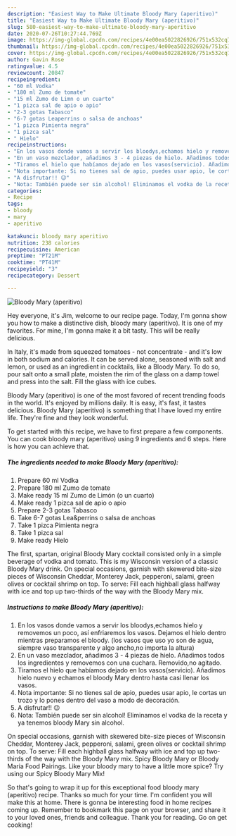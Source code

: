 ```yaml
---
description: "Easiest Way to Make Ultimate Bloody Mary (aperitivo)"
title: "Easiest Way to Make Ultimate Bloody Mary (aperitivo)"
slug: 580-easiest-way-to-make-ultimate-bloody-mary-aperitivo
date: 2020-07-26T10:27:44.769Z
image: https://img-global.cpcdn.com/recipes/4e00ea5022826926/751x532cq70/bloody-mary-aperitivo-foto-principal.jpg
thumbnail: https://img-global.cpcdn.com/recipes/4e00ea5022826926/751x532cq70/bloody-mary-aperitivo-foto-principal.jpg
cover: https://img-global.cpcdn.com/recipes/4e00ea5022826926/751x532cq70/bloody-mary-aperitivo-foto-principal.jpg
author: Gavin Rose
ratingvalue: 4.5
reviewcount: 20847
recipeingredient:
- "60 ml Vodka"
- "180 ml Zumo de tomate"
- "15 ml Zumo de Limn o un cuarto"
- "1 pizca sal de apio o apio"
- "2-3 gotas Tabasco"
- "6-7 gotas Leaperrins o salsa de anchoas"
- "1 pizca Pimienta negra"
- "1 pizca sal"
- " Hielo"
recipeinstructions:
- "En los vasos donde vamos a servir los bloodys,echamos hielo y removemos un poco, así enfriaremos los vasos. Dejamos el hielo dentro mientras preparamos el bloody. (los vasos que uso yo son de agua, siempre vaso transparente y algo ancho,no importa la altura)"
- "En un vaso mezclador, añadimos 3 - 4 piezas de hielo. Añadimos todos los ingredientes y removemos con una cuchara. Removido,no agitado."
- "Tiramos el hielo que habíamos dejado en los vasos(servicio). Añadimos hielo nuevo y echamos el bloody Mary dentro hasta casi llenar los vasos."
- "Nota importante: Si no tienes sal de apio, puedes usar apio, le cortas un trozo y lo pones dentro del vaso a modo de decoración."
- "A disfrutar!! 😉"
- "Nota: También puede ser sin alcohol! Eliminamos el vodka de la receta y ya tenemos bloody Mary sin alcohol."
categories:
- Recipe
tags:
- bloody
- mary
- aperitivo

katakunci: bloody mary aperitivo 
nutrition: 238 calories
recipecuisine: American
preptime: "PT21M"
cooktime: "PT41M"
recipeyield: "3"
recipecategory: Dessert

---
```



![Bloody Mary (aperitivo)](https://img-global.cpcdn.com/recipes/4e00ea5022826926/751x532cq70/bloody-mary-aperitivo-foto-principal.jpg)

Hey everyone, it's Jim, welcome to our recipe page. Today, I'm gonna show you how to make a distinctive dish, bloody mary (aperitivo). It is one of my favorites. For mine, I'm gonna make it a bit tasty. This will be really delicious.

In Italy, it&#39;s made from squeezed tomatoes - not concentrate - and it&#39;s low in both sodium and calories. It can be served alone, seasoned with salt and lemon, or used as an ingredient in cocktails, like a Bloody Mary. To do so, pour salt onto a small plate, moisten the rim of the glass on a damp towel and press into the salt. Fill the glass with ice cubes.

Bloody Mary (aperitivo) is one of the most favored of recent trending foods in the world. It's enjoyed by millions daily. It is easy, it's fast, it tastes delicious. Bloody Mary (aperitivo) is something that I have loved my entire life. They're fine and they look wonderful.


To get started with this recipe, we have to first prepare a few components. You can cook bloody mary (aperitivo) using 9 ingredients and 6 steps. Here is how you can achieve that.

<!--inarticleads1-->

##### The ingredients needed to make Bloody Mary (aperitivo):

1. Prepare 60 ml Vodka
1. Prepare 180 ml Zumo de tomate
1. Make ready 15 ml Zumo de Limón (o un cuarto)
1. Make ready 1 pizca sal de apio o apio
1. Prepare 2-3 gotas Tabasco
1. Take 6-7 gotas Lea&amp;perrins o salsa de anchoas
1. Take 1 pizca Pimienta negra
1. Take 1 pizca sal
1. Make ready  Hielo


The first, spartan, original Bloody Mary cocktail consisted only in a simple beverage of vodka and tomato. This is my Wisconsin version of a classic Bloody Mary drink. On special occasions, garnish with skewered bite-size pieces of Wisconsin Cheddar, Monterey Jack, pepperoni, salami, green olives or cocktail shrimp on top. To serve: Fill each highball glass halfway with ice and top up two-thirds of the way with the Bloody Mary mix. 

<!--inarticleads2-->

##### Instructions to make Bloody Mary (aperitivo):

1. En los vasos donde vamos a servir los bloodys,echamos hielo y removemos un poco, así enfriaremos los vasos. Dejamos el hielo dentro mientras preparamos el bloody. (los vasos que uso yo son de agua, siempre vaso transparente y algo ancho,no importa la altura)
1. En un vaso mezclador, añadimos 3 - 4 piezas de hielo. Añadimos todos los ingredientes y removemos con una cuchara. Removido,no agitado.
1. Tiramos el hielo que habíamos dejado en los vasos(servicio). Añadimos hielo nuevo y echamos el bloody Mary dentro hasta casi llenar los vasos.
1. Nota importante: Si no tienes sal de apio, puedes usar apio, le cortas un trozo y lo pones dentro del vaso a modo de decoración.
1. A disfrutar!! 😉
1. Nota: También puede ser sin alcohol! Eliminamos el vodka de la receta y ya tenemos bloody Mary sin alcohol.


On special occasions, garnish with skewered bite-size pieces of Wisconsin Cheddar, Monterey Jack, pepperoni, salami, green olives or cocktail shrimp on top. To serve: Fill each highball glass halfway with ice and top up two-thirds of the way with the Bloody Mary mix. Spicy Bloody Mary or Bloody Maria Food Pairings. Like your bloody mary to have a little more spice? Try using our Spicy Bloody Mary Mix! 

So that's going to wrap it up for this exceptional food bloody mary (aperitivo) recipe. Thanks so much for your time. I'm confident you will make this at home. There is gonna be interesting food in home recipes coming up. Remember to bookmark this page on your browser, and share it to your loved ones, friends and colleague. Thank you for reading. Go on get cooking!
